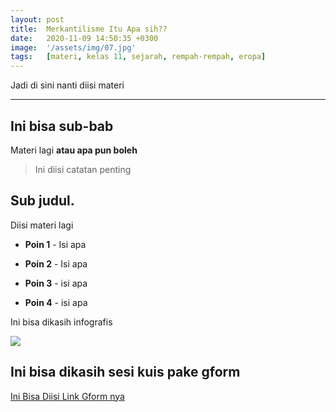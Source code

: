 ```yaml
---
layout: post
title:  Merkantilisme Itu Apa sih??
date:   2020-11-09 14:50:35 +0300
image:  '/assets/img/07.jpg'
tags:   [materi, kelas 11, sejarah, rempah-rempah, eropa]
---
```

Jadi di sini nanti diisi materi

---

## Ini bisa sub-bab

Materi lagi **atau apa pun boleh**


> Ini diisi catatan penting

## Sub judul.

Diisi materi lagi

* **Poin 1** - Isi apa

* **Poin 2** - Isi apa

* **Poin 3** - isi apa

* **Poin 4** - isi apa

Ini bisa dikasih infografis

![]({{site.baseurl}}/assets/img/05.jpg)

## Ini bisa dikasih sesi kuis pake gform

<div class="author__more">
  <a href="https://imamnrchls.xyz" class="say-hello">Ini Bisa Diisi Link Gform nya</a>
</div>


